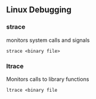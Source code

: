 
## Linux Debugging

### strace
monitors system calls and signals 
```
strace <binary file>
```

### ltrace
Monitors calls to library functions
```
ltrace <binary file
```

